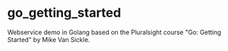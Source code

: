 # go_getting_started
Webservice demo in Golang based on the Pluralsight course "Go: Getting Started" by Mike Van Sickle.
